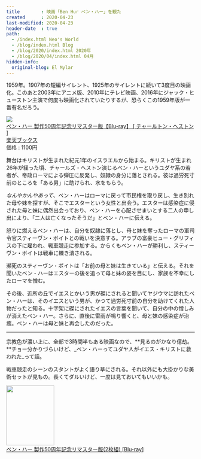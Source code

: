 ```yaml
---
title        : 映画「Ben Hur ベン・ハー」を観た
created      : 2020-04-23
last-modified: 2020-04-23
header-date  : true
path:
  - /index.html Neo's World
  - /blog/index.html Blog
  - /blog/2020/index.html 2020年
  - /blog/2020/04/index.html 04月
hidden-info:
  original-blog: El Mylar
---
```


1959年。1907年の短編サイレント、1925年のサイレントに続いて3度目の映画化。このあと2003年にアニメ版、2010年にテレビ映画、2016年にジャック・ヒューストン主演で何度も映画化されていたりするが、恐らくこの1959年版が一番有名だろう。

<div class="ad-rakuten">
  <div class="ad-rakuten-image">
    <a href="https://hb.afl.rakuten.co.jp/hgc/g00q0722.waxyc9ff.g00q0722.waxyd017/?pc=https%3A%2F%2Fitem.rakuten.co.jp%2Fbook%2F11885308%2F&amp;m=http%3A%2F%2Fm.rakuten.co.jp%2Fbook%2Fi%2F16010234%2F">
      <img src="https://thumbnail.image.rakuten.co.jp/@0_mall/book/cabinet/6255/4988135956255.jpg?_ex=128x128">
    </a>
  </div>
  <div class="ad-rakuten-info">
    <div class="ad-rakuten-title">
      <a href="https://hb.afl.rakuten.co.jp/hgc/g00q0722.waxyc9ff.g00q0722.waxyd017/?pc=https%3A%2F%2Fitem.rakuten.co.jp%2Fbook%2F11885308%2F&amp;m=http%3A%2F%2Fm.rakuten.co.jp%2Fbook%2Fi%2F16010234%2F">ベン・ハー 製作50周年記念リマスター版【Blu-ray】 [ チャールトン・ヘストン ]</a>
    </div>
    <div class="ad-rakuten-shop">
      <a href="https://hb.afl.rakuten.co.jp/hgc/g00q0722.waxyc9ff.g00q0722.waxyd017/?pc=https%3A%2F%2Fwww.rakuten.co.jp%2Fbook%2F&amp;m=http%3A%2F%2Fm.rakuten.co.jp%2Fbook%2F">楽天ブックス</a>
    </div>
    <div class="ad-rakuten-price">価格 : 1100円</div>
  </div>
</div>

舞台はキリストが生まれた紀元1年のイスラエルから始まる。キリストが生まれ26年が経った頃、チャールズ・ヘストン演じるベン・ハーというユダヤ系の若者が、帝政ローマによる弾圧に反発し、奴隷の身分に落とされる。彼は過労死寸前のところを「ある男」に助けられ、水をもらう。

_なんやかんやあって_、ベン・ハーはローマに戻って市民権を取り戻し、生き別れた母や妹を探すが、そこでエスターという女性と出会う。エスターは感染症に侵された母と妹に偶然出会っており、ベン・ハーを心配させまいとする二人の申し出により、「二人は亡くなったそうだ」とベン・ハーに伝える。

怒りに燃えるベン・ハーは、自分を奴隷に落とし、母と妹を奪ったローマの軍司令官スティーヴン・ボイトとの戦いを決意する。アラブの富豪ヒュー・グリフィスの下に雇われ、戦車競走に参加する。からくもベン・ハーが勝利し、スティーヴン・ボイトは戦車に轢き潰される。

瀕死のスティーヴン・ボイトは「お前の母と妹は生きている」と伝える。それを聞いたベン・ハーはエスターの後を追って母と妹の姿を目にし、家族を不幸にしたローマを憎む。

その後、近所の丘でイエスとかいう男が磔にされると聞いてヤジウマに訪れたベン・ハーは、そのイエスという男が、かつて過労死寸前の自分を助けてくれた人物だったと知る。十字架に磔にされたイエスの言葉を聞いて、自分の中の憎しみが消えたベン・ハー。さらに、直後に雷雨が鳴り響くと、母と妹の感染症が治癒。ベン・ハーは母と妹と再会したのだった。

---

宗教色が濃い上に、全部で3時間半もある映画なので、**見るのがかなり億劫。**チョー分かりづらいけど、_ベン・ハーってユダヤ人がイエス・キリストに救われた_って話。

戦車競走のシーンのスタントがよく語り草にされる。それ以外にも大掛かりな美術セットが見もの。長くてダルいけど、一度は見ておいてもいいかも。

<div class="ad-amazon">
  <div class="ad-amazon-image">
    <a href="https://www.amazon.co.jp/dp/B008X09ZE6?tag=neos21-22&amp;linkCode=osi&amp;th=1&amp;psc=1">
      <img src="https://m.media-amazon.com/images/I/51ieJAca1WL._SL160_.jpg" width="128" height="160">
    </a>
  </div>
  <div class="ad-amazon-info">
    <div class="ad-amazon-title">
      <a href="https://www.amazon.co.jp/dp/B008X09ZE6?tag=neos21-22&amp;linkCode=osi&amp;th=1&amp;psc=1">ベン・ハー 製作50周年記念リマスター版(2枚組) [Blu-ray]</a>
    </div>
  </div>
</div>
